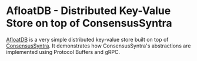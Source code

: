 
# AfloatDB - Distributed Key-Value Store on top of ConsensusSyntra

[AfloatDB](https://github.com/ConsensusSyntra/AfloatDB) is a very simple distributed key-value store
built on top of [ConsensusSyntra](https://github.com/ConsensusSyntra/ConsensusSyntra). It demonstrates how ConsensusSyntra's abstractions are implemented using Protocol Buffers and gRPC.